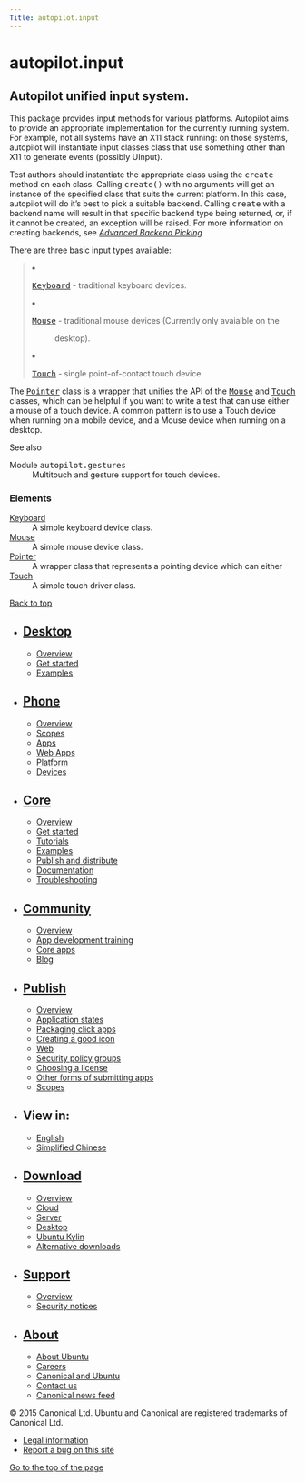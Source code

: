 ```yaml
---
Title: autopilot.input
---
```


# autopilot.input

<!-- Start Namespace Content -->
<span id="autopilot-input-generate-keyboard-mouse-and-touch-input-events"></span>
<h2>Autopilot unified input system.<a class="headerlink" href="#autopilot-unified-input-system" title="Permalink to this headline"></a></h2>
<p>This package provides input methods for various platforms. Autopilot aims to
provide an appropriate implementation for the currently running system. For
example, not all systems have an X11 stack running: on those systems, autopilot
will instantiate input classes class that use something other than X11 to
generate events (possibly UInput).</p>
<p>Test authors should instantiate the appropriate class using the <tt class="docutils literal"><span class="pre">create</span></tt>
method on each class. Calling <tt class="docutils literal"><span class="pre">create()</span></tt> with  no arguments will get an
instance of the specified class that suits the current platform. In this case,
autopilot will do it&#8217;s best to pick a suitable backend. Calling <tt class="docutils literal"><span class="pre">create</span></tt>
with a backend name will result in that specific backend type being returned,
or, if it cannot be created, an exception will be raised. For more information
on creating backends, see <a class="reference internal" href="../1.5.0/tutorial-advanced_autopilot.md#tut-picking-backends"><em>Advanced Backend Picking</em></a></p>
<p>There are three basic input types available:</p>
<blockquote>
<li><p class="first"><a class="reference internal" href="../1.5.0/autopilot.input.Keyboard.md#autopilot.input.Keyboard" title="autopilot.input.Keyboard"><tt class="xref py py-class docutils literal"><span class="pre">Keyboard</span></tt></a> - traditional keyboard devices.</p>
</li>
<li><dl class="first docutils">
<dt><a class="reference internal" href="../1.5.0/autopilot.input.Mouse.md#autopilot.input.Mouse" title="autopilot.input.Mouse"><tt class="xref py py-class docutils literal"><span class="pre">Mouse</span></tt></a> - traditional mouse devices (Currently only avaialble on the</dt>
<dd><p class="first last">desktop).</p>
</dd>
</dl>
</li>
<li><p class="first"><a class="reference internal" href="../1.5.0/autopilot.input.Touch.md#autopilot.input.Touch" title="autopilot.input.Touch"><tt class="xref py py-class docutils literal"><span class="pre">Touch</span></tt></a> - single point-of-contact touch device.</p>
</li>
</ul>
</blockquote>
<p>The <a class="reference internal" href="../1.5.0/autopilot.input.Pointer.md#autopilot.input.Pointer" title="autopilot.input.Pointer"><tt class="xref py py-class docutils literal"><span class="pre">Pointer</span></tt></a> class is a wrapper that unifies the API of the
<a class="reference internal" href="../1.5.0/autopilot.input.Mouse.md#autopilot.input.Mouse" title="autopilot.input.Mouse"><tt class="xref py py-class docutils literal"><span class="pre">Mouse</span></tt></a> and <a class="reference internal" href="../1.5.0/autopilot.input.Touch.md#autopilot.input.Touch" title="autopilot.input.Touch"><tt class="xref py py-class docutils literal"><span class="pre">Touch</span></tt></a> classes, which can be helpful if you want to
write a test that can use either a mouse of a touch device. A common pattern is
to use a Touch device when running on a mobile device, and a Mouse device when
running on a desktop.</p>
<p class="first admonition-title">See also</p>
<dl class="last docutils">
<dt>Module <tt class="xref py py-mod docutils literal"><span class="pre">autopilot.gestures</span></tt></dt>
<dd>Multitouch and gesture support for touch devices.</dd>
</dl>
<!-- End Namespace Content -->
<h3>Elements</h3>
<dl>
<dt><a href="autopilot.input.Keyboard.md">Keyboard</a></dt><dd>A simple keyboard device class.</dd>
<dt><a href="autopilot.input.Mouse.md">Mouse</a></dt><dd>A simple mouse device class.</dd>
<dt><a href="autopilot.input.Pointer.md">Pointer</a></dt><dd>A wrapper class that represents a pointing device which can either </dd>
<dt><a href="autopilot.input.Touch.md">Touch</a></dt><dd>A simple touch driver class.</dd>
</dl>
<!-- div.inner-wrapper -->
<!-- div.wrapper -->
<footer class="global clearfix no-global">
<p class="top-link"><a href="#">Back to top</a>
</p>
<nav id="main-navigation" role="navigation">
<ul>
<li>
<h2><a href="https://developer.ubuntu.com/en/desktop/" class="">Desktop</a></h2>
<ul class="second-level-nav">
<li class="first"><a href="https://developer.ubuntu.com/en/desktop/" >Overview</a></li>
<li class="">
<a href="http://snapcraft.io/?utm_source=developer.ubuntu.com&amp;utm_medium=devportal&amp;utm_term=snaps%20snapcraft%20desktop&amp;utm_content=menu&amp;utm_campaign=duc_snappers" class="">Get started</a>
</li>
<li class="">
<a href="https://github.com/ubuntu/snappy-playpen" class="">Examples</a>
</li>
</ul>
</li>
<li>
<h2><a href="https://developer.ubuntu.com/en/phone/" class="">Phone</a></h2>
<ul class="second-level-nav">
<li class="first"><a href="https://developer.ubuntu.com/en/phone/" >Overview</a></li>
<li class="">
<a href="https://developer.ubuntu.com/en/phone/scopes/" class="">Scopes</a>
</li>
<li class="">
<a href="https://developer.ubuntu.com/en/phone/apps/" class="">Apps</a>
</li>
<li class="">
<a href="https://developer.ubuntu.com/en/phone/web/" class="">Web Apps</a>
</li>
<li class="">
<a href="https://developer.ubuntu.com/en/phone/platform/" class="">Platform</a>
</li>
<li class="">
<a href="https://developer.ubuntu.com/en/phone/devices/" class="">Devices</a>
</li>
</ul>
</li>
<li>
<h2><a href="https://developer.ubuntu.com/core" class="">Core</a></h2>
<ul class="second-level-nav">
<li class="first"><a href="https://developer.ubuntu.com/core" >Overview</a></li>
<li class="">
<a href="https://developer.ubuntu.com/core/get-started" class="">Get started</a>
</li>
<li class="">
<a href="https://developer.ubuntu.com/core/tutorials" class="">Tutorials</a>
</li>
<li class="">
<a href="https://developer.ubuntu.com/core/examples" class="">Examples</a>
</li>
<li class="">
<a href="https://developer.ubuntu.com/core/publish-and-distribute" class="">Publish and distribute</a>
</li>
<li class="">
<a href="https://developer.ubuntu.com/core/documentation" class="">Documentation</a>
</li>
<li class="">
<a href="https://developer.ubuntu.com/core/troubleshooting" class="">Troubleshooting</a>
</li>
</ul>
</li>
<li>
<h2><a href="https://developer.ubuntu.com/en/community/" class="">Community</a></h2>
<ul class="second-level-nav">
<li class="first"><a href="https://developer.ubuntu.com/en/community/" >Overview</a></li>
<li class="">
<a href="https://developer.ubuntu.com/en/community/training/" class="">App development training</a>
</li>
<li class="">
<a href="https://developer.ubuntu.com/en/community/core-apps/" class="">Core apps</a>
</li>
<li class="">
<a href="https://developer.ubuntu.com/en/community/blog/" class="">Blog</a>
</li>
</ul>
</li>
<li>
<h2><a href="https://developer.ubuntu.com/en/publish/" class="">Publish</a></h2>
<ul class="second-level-nav">
<li class="first"><a href="https://developer.ubuntu.com/en/publish/" >Overview</a></li>
<li class="">
<a href="https://developer.ubuntu.com/en/publish/application-states/" class="">Application states</a>
</li>
<li class="">
<a href="https://developer.ubuntu.com/en/publish/packaging-click-apps/" class="">Packaging click apps</a>
</li>
<li class="">
<a href="https://developer.ubuntu.com/en/publish/creating-a-good-icon/" class="">Creating a good icon</a>
</li>
<li class="">
<a href="https://developer.ubuntu.com/en/publish/web/" class="">Web</a>
</li>
<li class="">
<a href="https://developer.ubuntu.com/en/publish/security-policy-groups/" class="">Security policy groups</a>
</li>
<li class="">
<a href="https://developer.ubuntu.com/en/publish/choosing-a-license/" class="">Choosing a license</a>
</li>
<li class="">
<a href="https://developer.ubuntu.com/en/publish/other-forms-of-submitting-apps/" class="">Other forms of submitting apps</a>
</li>
<li class="">
<a href="https://developer.ubuntu.com/en/publish/scopes/" class="">Scopes</a>
</li>
</ul>
</li>
</ul>
<!-- /.footer-a -->
<ul class="clearfix">
<li>
<h2>View in:</h2>
<ul class="second-level-nav">
<li class="lang active">
<a href="index.html" title="Change to language: English">English</a>
</li>
<li class="lang">
<a href="index.html" title="Change to language: Simplified Chinese">Simplified Chinese</a>
</li>
</ul>
</li>
<li>
<h2><a href="http://ubuntu.com/download/">Download</a></h2>
<ul class="second-level-nav">
<li class="first"><a href="http://ubuntu.com/download">Overview</a>
</li>
<li><a href="http://ubuntu.com/download/cloud">Cloud</a>
</li>
<li><a href="http://ubuntu.com/download/server">Server</a>
</li>
<li><a href="http://ubuntu.com/download/desktop">Desktop</a>
</li>
<li><a href="http://ubuntu.com/download/ubuntu-kylin">Ubuntu Kylin</a>
</li>
<li><a href="http://ubuntu.com/download/alternative-downloads">Alternative downloads</a>
</li>
</ul>
</li>
<li>
<h2><a href="http://ubuntu.com/support/">Support</a></h2>
<ul class="second-level-nav">
<li class="first"><a href="http://ubuntu.com/support">Overview</a>
</li>
<li><a href="http://www.ubuntu.com/usn/">Security notices</a>
</li>
</ul>
</li>
<li>
<h2><a href="http://ubuntu.com/about/">About</a></h2>
<ul class="second-level-nav">
<li><a href="http://ubuntu.com/about/about-ubuntu">About Ubuntu</a>
</li>
<li><a href="http://www.canonical.com/careers">Careers</a>
</li>
<li><a href="http://ubuntu.com/about/canonical-and-ubuntu">Canonical and Ubuntu</a>
</li>
<li><a accesskey="7" href="http://ubuntu.com/about/contact-us">Contact us</a>
</li>
<li><a accesskey="2" href="http://insights.ubuntu.com/feed/">Canonical news feed</a>
</li>
</ul>
</li>
</ul>
</nav>
<p class="twelve-col">© 2015 Canonical Ltd. Ubuntu and Canonical are registered trademarks of Canonical Ltd.</p>
<ul class="inline clear">
<li><a href="http://www.ubuntu.com/legal">Legal information</a>
</li>
<li><a href="https://bugs.launchpad.net/developer-ubuntu-com/">Report a bug on this site</a>
</li>
</ul>
<span class="accessibility-aid"><a href="#">Go to the top of the page</a></span>
<!-- /.legal -->
</footer>
<script type='text/javascript' src='https://developer.ubuntu.com/static/devportal_static/developer_portal/syntaxhighlighter3/scripts/shCore.js?ver=3.0.83c'></script>
<script type='text/javascript' src='https://developer.ubuntu.com/static/devportal_static/developer_portal/syntaxhighlighter3/scripts/shAutoloader.js?ver=3.0.83c'></script>
<script type='text/javascript'>
(function(){
var corecss = document.createElement('link');
var themecss = document.createElement('link');
var corecssurl = "/static/devportal_static/developer_portal/syntaxhighlighter3/styles/shCore.css?ver=3.0.83c";
if ( corecss.setAttribute ) {
corecss.setAttribute( "rel", "stylesheet" );
corecss.setAttribute( "type", "text/css" );
corecss.setAttribute( "href", corecssurl );
} else {
corecss.rel = "stylesheet";
corecss.href = corecssurl;
}
document.getElementsByTagName("head")[0].insertBefore( corecss, document.getElementById("syntaxhighlighteranchor") );
var themecssurl = "/static/devportal_static/developer_portal/syntaxhighlighter3/styles/shThemeDefault.css?ver=3.0.83c";
if ( themecss.setAttribute ) {
themecss.setAttribute( "rel", "stylesheet" );
themecss.setAttribute( "type", "text/css" );
themecss.setAttribute( "href", themecssurl );
} else {
themecss.rel = "stylesheet";
themecss.href = themecssurl;
}
//document.getElementById("syntaxhighlighteranchor").appendChild(themecss);
document.getElementsByTagName("head")[0].insertBefore( themecss, document.getElementById("syntaxhighlighteranchor") );
})();
SyntaxHighlighter.config.strings.expandSource = '+ expand source';
SyntaxHighlighter.config.strings.help = '?';
SyntaxHighlighter.config.strings.alert = 'SyntaxHighlighter\n\n';
SyntaxHighlighter.config.strings.noBrush = 'Can\'t find brush for: ';
SyntaxHighlighter.config.strings.brushNotHtmlScript = 'Brush wasn\'t configured for html-script option: ';
SyntaxHighlighter.defaults['pad-line-numbers'] = false;
SyntaxHighlighter.defaults['toolbar'] = false;
SyntaxHighlighter.autoloader(
'js jscript javascript  /static/devportal_static/developer_portal/syntaxhighlighter3/scripts/shBrushJScript.js',
'c cpp                  /static/devportal_static/developer_portal/syntaxhighlighter3/scripts/shBrushCpp.js',
'xml html               /static/devportal_static/developer_portal/syntaxhighlighter3/scripts/shBrushXml.js',
'bash                   /static/devportal_static/developer_portal/syntaxhighlighter3/scripts/shBrushBash.js',
'python                 /static/devportal_static/developer_portal/syntaxhighlighter3/scripts/shBrushPython.js'
);
SyntaxHighlighter.all();
</script>
<!-- Use this only until Modernizr fixes Opera Mini background-size detection -->
<script>
var isOperaMini = (navigator.userAgent.indexOf('Opera Mini') > -1);
if(isOperaMini) {
var root = document.documentElement;
root.className += " opera-mini";
}
</script>
<script>
if(!core){ var core = {}; }
core.globalPrepend = 'body';
</script>
<script src="https://developer.ubuntu.com/assets/sites/ubuntu/latest/u/js/plugins/yui-combined.min.js"></script>
<script src="https://developer.ubuntu.com/assets/sites/ubuntu/latest/u/js/global.js"></script>
<script src="https://developer.ubuntu.com/assets/sites/guidelines/js/responsive/core.js"></script>
<script src="https://developer.ubuntu.com/assets/sites/ubuntu/latest/u/js/global.js"></script>
<script src="https://developer.ubuntu.com/assets/sites/ubuntu/latest/u/js/scratch.js"></script>
<script src="https://developer.ubuntu.com/assets/sites/ubuntu/latest/u/js/plugins/respond.min.js"></script>
<script type="text/javascript">
var _gaq = _gaq || [];
/* Save to developer.ubuntu.com profile */	
_gaq.push(['_setAccount', 'UA-1018242-33']);
_gaq.push(['_setDomainName', '.ubuntu.com']);
_gaq.push(['_trackPageview']);
/* Save to www.ubuntu.com profile */	
_gaq.push(['b._setAccount', 'UA-1018242-4']);
_gaq.push(['b._setDomainName', '.ubuntu.com']);
_gaq.push(['b._trackPageview']);
(function() {
var ga = document.createElement('script'); ga.type = 'text/javascript'; ga.async = true;
ga.src = ('https:' == document.location.protocol ? 'https://' : 'http://') + 'stats.g.doubleclick.net/dc.js';
var s = document.getElementsByTagName('script')[0]; s.parentNode.insertBefore(ga, s);
})();
</script>
</body>
</html>

